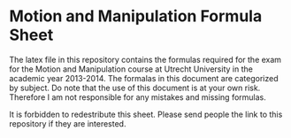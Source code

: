 Motion and Manipulation Formula Sheet
=================
The latex file in this repository contains the formulas required for the exam for the Motion and Manipulation course at Utrecht University in the academic year 2013-2014. The formalas in this document are categorized by subject. Do note that the use of this document is at your own risk. Therefore I am not responsible for any mistakes and missing formulas.

It is forbidden to redestribute this sheet. Please send people the link to this repository if they are interested.